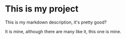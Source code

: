 # This is my project

This is my markdown description, it's pretty good?

It is mine, although there are many like it, this one is mine. 
